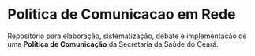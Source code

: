 # Politica de Comunicacao em Rede
Repositório para elaboração, sistematização, debate e implementação de uma **Política de Comunicação** da Secretaria da Saúde do Ceará.
